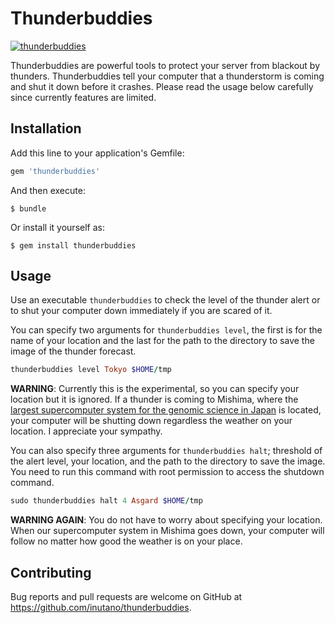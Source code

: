 # Thunderbuddies

[![thunderbuddies](http://img.youtube.com/vi/G9PnNW56bp0/0.jpg)](http://www.youtube.com/watch?v=G9PnNW56bp0)

Thunderbuddies are powerful tools to protect your server from blackout by thunders. Thunderbuddies tell your computer that a thunderstorm is coming and shut it down before it crashes. Please read the usage below carefully since currently features are limited.

## Installation

Add this line to your application's Gemfile:

```ruby
gem 'thunderbuddies'
```

And then execute:

    $ bundle

Or install it yourself as:

    $ gem install thunderbuddies

## Usage

Use an executable `thunderbuddies` to check the level of the thunder alert or to shut your computer down immediately if you are scared of it.

You can specify two arguments for `thunderbuddies level`, the first is for the name of your location and the last for the path to the directory to save the image of the thunder forecast.

```ruby
thunderbuddies level Tokyo $HOME/tmp
```

**WARNING**: Currently this is the experimental, so you can specify your location but it is ignored. If a thunder is coming to Mishima, where the [largest supercomputer system for the genomic science in Japan](http://sc.ddbj.nig.ac.jp/) is located, your computer will be shutting down regardless the weather on your location. I appreciate your sympathy.

You can also specify three arguments for `thunderbuddies halt`; threshold of the alert level, your location, and the path to the directory to save the image. You need to run this command with root permission to access the shutdown command.

```ruby
sudo thunderbuddies halt 4 Asgard $HOME/tmp
```

**WARNING AGAIN**: You do not have to worry about specifying your location. When our supercomputer system in Mishima goes down, your computer will follow no matter how good the weather is on your place. 

## Contributing

Bug reports and pull requests are welcome on GitHub at https://github.com/inutano/thunderbuddies.

